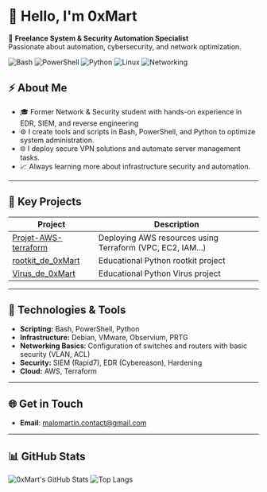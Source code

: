 # 👋 Hello, I'm 0xMart

🚀 **Freelance System & Security Automation Specialist**  
Passionate about automation, cybersecurity, and network optimization.

![Bash](https://img.shields.io/badge/-Bash-4EAA25?style=for-the-badge&logo=gnu-bash&logoColor=white)
![PowerShell](https://img.shields.io/badge/-PowerShell-5391FE?style=for-the-badge&logo=powershell&logoColor=white)
![Python](https://img.shields.io/badge/-Python-3776AB?style=for-the-badge&logo=python&logoColor=white)
![Linux](https://img.shields.io/badge/-Linux-FCC624?style=for-the-badge&logo=linux&logoColor=black)
![Networking](https://img.shields.io/badge/-Networking-0078D7?style=for-the-badge&logo=cisco&logoColor=white)


## ⚡ About Me

- 🎓 Former Network & Security student with hands-on experience in EDR, SIEM, and reverse engineering
- ⚙️ I create tools and scripts in Bash, PowerShell, and Python to optimize system administration.
- 🌐 I deploy secure VPN solutions and automate server management tasks.
- 📈 Always learning more about infrastructure security and automation.

---

## 🔐 Key Projects

| Project | Description |
|--------|-------------|
| [Projet-AWS-terraform](https://github.com/0xMart/Projet-AWS-terraform) | Deploying AWS resources using Terraform (VPC, EC2, IAM...) |
| [rootkit_de_0xMart](https://github.com/0xMart/rootkit_de_0xMart) | Educational Python rootkit project |
| [Virus_de_0xMart](https://github.com/0xMart/Virus_de_0xMart) |Educational Python Virus project |


---

## 🔹 **Technologies & Tools**

- **Scripting:** Bash, PowerShell, Python
- **Infrastructure:** Debian, VMware, Observium, PRTG
- **Networking Basics**: Configuration of switches and routers with basic security (VLAN, ACL)
- **Security:** SIEM (Rapid7), EDR (Cybereason), Hardening
- **Cloud:** AWS, Terraform

---

## 🌐 **Get in Touch**
- **Email**: malomartin.contact@gmail.com    

---

## 📊 GitHub Stats

![0xMart's GitHub Stats](https://github-readme-stats.vercel.app/api?username=0xMart&show_icons=true&theme=radical&hide_title=true&cache_seconds=1800)
![Top Langs](https://github-readme-stats.vercel.app/api/top-langs/?username=0xMart&layout=compact&theme=radical&cache_seconds=1800)

